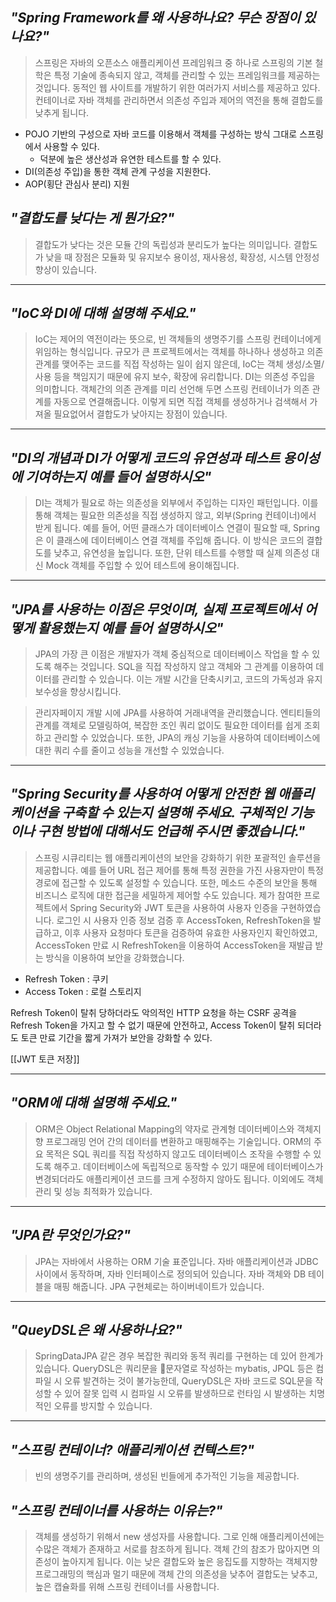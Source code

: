 ## *"Spring Framework를 왜 사용하나요? 무슨 장점이 있나요?"*

> 스프링은 자바의 오픈소스 애플리케이션 프레임워크 중 하나로 스프링의 기본 철학은 특정 기술에 종속되지 않고, 객체를 관리할 수 있는 프레임워크를 제공하는 것입니다. 
> 동적인 웹 사이트를 개발하기 위한 여러가지 서비스를 제공하고 있다.
> 컨테이너로 자바 객체를 관리하면서 의존성 주입과 제어의 역전을 통해 결합도를 낮추게 됩니다.

- POJO 기반의 구성으로 자바 코드를 이용해서 객체를 구성하는 방식 그대로 스프링에서 사용할 수 있다.    
	- 덕분에 높은 생산성과 유연한 테스트를 할 수 있다.
- DI(의존성 주입)을 통한 객체 관계 구성을 지원한다. 
- AOP(횡단 관심사 분리) 지원

## *"결합도를 낮다는 게 뭔가요?"*

> 결합도가 낮다는 것은 모듈 간의 독립성과 분리도가 높다는 의미입니다. 결합도가 낮을 때 장점은 모듈화 및 유지보수 용이성, 재사용성, 확장성, 시스템 안정성 향상이 있습니다.

---
## *"IoC와 DI에 대해 설명해 주세요."*

> IoC는 제어의 역전이라는 뜻으로, 빈 객체들의 생명주기를 스프링 컨테이너에게 위임하는 형식입니다. 규모가 큰 프로젝트에서는 객체를 하나하나 생성하고 의존관계를 맺어주는 코드를 직접 작성하는 일이 쉽지 않은데, IoC는 객체 생성/소멸/사용 등을 책임지기 때문에 유지 보수, 확장에 유리합니다.
> DI는 의존성 주입을 의미합니다. 객체간의 의존 관계를 미리 선언해 두면 스프링 컨테이너가 의존 관계를 자동으로 연결해줍니다.
> 이렇게 되면 직접 객체를 생성하거나 검색해서 가져올 필요없어서 결합도가 낮아지는 장점이 있습니다.

---
## *"DI의 개념과 DI가 어떻게 코드의 유연성과 테스트 용이성에 기여하는지 예를 들어 설명하시오"*

> DI는 객체가 필요로 하는 의존성을 외부에서 주입하는 디자인 패턴입니다. 이를 통해 객체는 필요한 의존성을 직접 생성하지 않고, 외부(Spring 컨테이너)에서 받게 됩니다.
> 예를 들어, 어떤 클래스가 데이터베이스 연결이 필요할 때, Spring은 이 클래스에 데이터베이스 연결 객체를 주입해 줍니다. 이 방식은 코드의 결합도를 낮추고, 유연성을 높입니다.
> 또한, 단위 테스트를 수행할 때 실제 의존성 대신 Mock 객체를 주입할 수 있어 테스트에 용이해집니다.

---
## *"JPA를 사용하는 이점은 무엇이며, 실제 프로젝트에서 어떻게 활용했는지 예를 들어 설명하시오"*

> JPA의 가장 큰 이점은 개발자가 객체 중심적으로 데이터베이스 작업을 할 수 있도록 해주는 것입니다. SQL을 직접 작성하지 않고 객체와 그 관계를 이용하여 데이터를 관리할 수 있습니다.
> 이는 개발 시간을 단축시키고, 코드의 가독성과 유지 보수성을 향상시킵니다.

> 관리자페이지 개발 시에 JPA를 사용하여 거래내역을 관리했습니다. 엔티티들의 관계를 객체로 모델링하여, 복잡한 조인 쿼리 없이도 필요한 데이터를 쉽게 조회하고 관리할 수 있었습니다. 또한, JPA의 캐싱 기능을 사용하여 데이터베이스에 대한 쿼리 수를 줄이고 성능을 개선할 수 있었습니다.

---
## *"Spring Security를 사용하여 어떻게 안전한 웹 애플리케이션을 구축할 수 있는지 설명해 주세요. 구체적인 기능이나 구현 방법에 대해서도 언급해 주시면 좋겠습니다."*

> 스프링 시큐리티는 웹 애플리케이션의 보안을 강화하기 위한 포괄적인 솔루션을 제공합니다. 예를 들어 URL 접근 제어를 통해 특정 권한을 가진 사용자만이 특정 경로에 접근할 수 있도록 설정할 수 있습니다. 또한, 메소드 수준의 보안을 통해 비즈니스 로직에 대한 접근을 세밀하게 제어할 수도 있습니다.
> 제가 참여한 프로젝트에서 Spring Security와 JWT 토큰을 사용하여 사용자 인증을 구현하였습니다. 로그인 시 사용자 인증 정보 검증 후 AccessToken, RefreshToken을 발급하고, 이후 사용자 요청마다 토큰을 검증하여 유효한 사용자인지 확인하였고, AccessToken 만료 시 RefreshToken을 이용하여 AccessToken을 재발급 받는 방식을 이용하여 보안을 강화했습니다.

- Refresh Token : 쿠키 
- Access Token : 로컬 스토리지

Refresh Token이 탈취 당하더라도 악의적인 HTTP 요청을 하는 CSRF 공격을  Refresh Token을 가지고 할 수 없기 때문에 안전하고, 
Access Token이 탈취 되더라도 토큰 만료 기간을 짧게 가져가 보안을 강화할 수 있다.

[[JWT 토큰 저장]]

---
## *"ORM에 대해 설명해 주세요."*

> ORM은 Object Relational Mapping의 약자로 관계형 데이터베이스와 객체지향 프로그래밍 언어 간의 데이터를 변환하고 매핑해주는 기술입니다. 
> ORM의 주요 목적은 SQL 쿼리를 직접 작성하지 않고도 데이터베이스 조작을 수행할 수 있도록 해주고. 데이터베이스에 독립적으로 동작할 수 있기 때문에 테이터베이스가 변경되더라도 애플리케이션 코드를 크게 수정하지 않아도 됩니다. 이외에도 객체 관리 및 성능 최적화가 있습니다.

---
## *"JPA란 무엇인가요?"*

> JPA는 자바에서 사용하는 ORM 기술 표준입니다. 자바 애플리케이션과 JDBC 사이에서 동작하며, 자바 인터페이스로 정의되어 있습니다.
> 자바 객체와 DB 테이블을 매핑 해줍니다. JPA 구현체로는 하이버네이트가 있습니다.

---
## *"QueyDSL은 왜 사용하나요?"*

> SpringDataJPA 같은 경우 복잡한 쿼리와 동적 쿼리를 구현하는 데 있어 한계가 있습니다. QueryDSL은 쿼리문을 문자열로 작성하는 mybatis, JPQL 등은 컴파일 시 오류 발견하는 것이 불가능한데, QueryDSL은 자바 코드로 SQL문을 작성할 수 있어 잘못 입력 시 컴파일 시 오류를 발생하므로 런타임 시 발생하는 치명적인 오류를 방지할 수 있습니다.

---
## *"스프링 컨테이너? 애플리케이션 컨텍스트?"*

> 빈의 생명주기를 관리하며, 생성된 빈들에게 추가적인 기능을 제공합니다.

## *"스프링 컨테이너를 사용하는 이유는?"*

> 객체를 생성하기 위해서 new 생성자를 사용합니다. 그로 인해 애플리케이션에는 수많은 객체가 존재하고 서로를 참조하게 됩니다. 객체 간의 참조가 많아지면 의존성이 높아지게 됩니다.
> 이는 낮은 결합도와 높은 응집도를 지향하는 객체지향 프로그래밍의 핵심과 멀기 때문에 객체 간의 의존성을 낮추어 결합도는 낮추고, 높은 캡슐화를 위해 스프링 컨테이너를 사용합니다.

